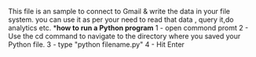 This file is an sample to connect to Gmail & write the data in your file system. you can use it as per your need to read that data , query it,do analytics etc.
***how to run a Python program**
1 - open commond promt 
2 - Use the cd command to navigate to the directory where you saved your Python file.
3 - type "python filename.py"
4 - Hit Enter
